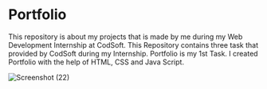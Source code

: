 # Portfolio

This repository is about my projects that is made by me during my Web Development Internship at CodSoft. This Repository contains three task that provided by CodSoft during my Internship.
Portfolio is my 1st Task. I created Portfolio with the help of HTML, CSS and Java Script.

![Screenshot (22)](https://github.com/shhSachih/Portfolio/assets/143243162/df5e9e9e-deaa-4bca-bc24-13774a38c25d)

